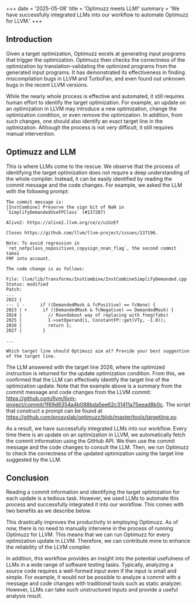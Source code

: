 +++
date = '2025-05-08'
title = 'Optimuzz meets LLM!'
summary = 'We have successfully integrated LLMs into our workflow to automate Optimuzz for LLVM.'
+++

## Introduction

Given a target optimization, Optimuzz excels at generating input programs that trigger the optimization.
Optimuzz then checks the correctness of the optimization by translation-validating the optimized programs from the generated input programs.
It has demonstrated its effectiveness in finding miscompilation bugs in LLVM and TurboFan, and even found out unknown bugs in the recent LLVM versions.

While the nearly whole process is effective and automated, it still requires human effort to identify the target optimization.
For example, an update on an optimization in LLVM may introduce a new optimization, change the optimization condition, or even remove the optimization.
In addition, from such changes, one should also identify an exact target line in the optimization.
Although the process is not very difficult, it still requires manual intervention.

## Optimuzz and LLM

This is where LLMs come to the rescue.
We observe that the process of identifying the target optimization does not require a deep understanding of the whole compiler.
Instead, it can be easily identified by reading the commit message and the code changes.
For example, we asked the LLM with the following prompt:

```
The commit message is:
[InstCombine] Preserve the sign bit of NaN in `SimplifyDemandedUseFPClass` (#137287)

Alive2: https://alive2.llvm.org/ce/z/uiUzEf

Closes https://github.com/llvm/llvm-project/issues/137196.

Note: To avoid regression in
`ret_nofpclass_nopositives_copysign_nnan_flag`, the second commit takes
FMF into account.

The code change is as follows:

File: llvm/lib/Transforms/InstCombine/InstCombineSimplifyDemanded.cpp
Status: modified
Patch:
...
2022 |
--- | -      if ((DemandedMask & fcPositive) == fcNone) {
2023 | +      if ((DemandedMask & fcNegative) == DemandedMask) {
2024 |          // Roundabout way of replacing with fneg(fabs)
2025 |          I->setOperand(1, ConstantFP::get(VTy, -1.0));
2026 |          return I;
2027 |        }

...

Which target line should Optimuzz aim at? Provide your best suggestion of the target line.
```

The LLM answered with the target line 2026, where the optimized instruction is returned for the update optimization condition.
From this, we confirmed that the LLM can effectively identify the target line of the optimization update.
Note that the example above is a summary from the commit message and code changes from the LLVM commit: https://github.com/llvm/llvm-project/commit/1f69d6354a4b088bda5ee62c31411a75eead8b0c.
The script that construct a prompt can be found at https://github.com/prosyslab/optimuzz/blob/master/tools/targetline.py.

As a result, we have successfully integrated LLMs into our workflow.
Every time there is an update on an optimization in LLVM, we automatically fetch the commit information using the GitHub API.
We then use the commit message and the code changes to consult the LLM.
Then, we run Optimuzz to check the correctness of the updated optimization using the target line suggested by the LLM.

## Conclusion

Reading a commit information and identifying the target optimization for each update is a tedious task.
However, we used LLMs to automate this process and successfully integrated it into our workflow.
This comes with two benefits as we describe below.

This drastically improves the productivity in employing Optimuzz.
As of now, there is no need to manually intervene in the process of running Optimuzz for LLVM.
This means that we can run Optimuzz for every optimization update in LLVM.
Therefore, we can contribute more to enhance the reliability of the LLVM compiler.

In addition, this workflow provides an insight into the potential usefulness of LLMs in a wide range of software testing tasks.
Typically, analyzing a source code requires a well-formed input even if the input is small and simple.
For example, it would not be possible to analyze a commit with a message and code changes with
traditional tools such as static analyzer.
However, LLMs can take such unstructured inputs and provide a useful analysis result.

